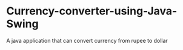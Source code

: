 # Currency-converter-using-Java-Swing
A java application that can convert currency from rupee to dollar
